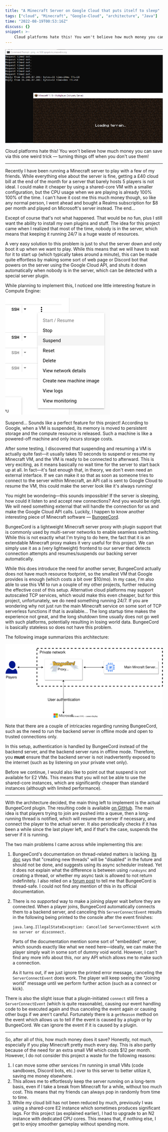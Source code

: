 ```yaml
---
title: "A Minecraft Server on Google Cloud that puts itself to sleep"
tags: ["cloud", "Minecraft", "Google-Cloud", "architecture", "Java"]
time: "2022-08-19T00:53:16Z"
discuss: {}
snippet: >-
    Cloud platforms hate this! You won't believe how much money you can save via this one weird trick — turning things off when you don't use them! The idea for this project came when I realized that most of the time, no one is on the server, which means that keeping it running 24/7 is a huge waste of resources. The other day I noticed one little interesting feature in Compute Engine: suspend...
---
```


![cover](cover.png)

Cloud platforms hate this! You won't believe how much money you can save via this one weird trick &mdash; turning things off when you don't use them!

----

Recently I have been running a Minecraft server to play with a few of my friends. While everything else about the server is fine, getting a £40 cloud bill at the end of the month for a server that barely hosts 5 players is not ideal. I could make it cheaper by using a shared-core VM with a smaller configuration, but the CPU usage when we are playing is already 100% 100% of the time. I can't have it cost me this much money though, so like any normal person, I went ahead and bought a Realms subscription for $8 per month and played on Microsoft's server instead. The end&hellip;

Except of course that's not what happened. That would be no fun, plus I still want the ability to install my own plugins and stuff. The idea for this project came when I realized that most of the time, nobody is in the server, which means that keeping it running 24/7 is a huge waste of resources.

A very easy solution to this problem is just to shut the server down and only boot it up when we want to play. While this means that we will have to wait for it to start up (which typically takes around a minute), this can be made quite effortless by making some sort of web page or Discord bot that powers on the server using the Google Cloud API, and shuts it down automatically when nobody is in the server, which can be detected with a special server plugin.

While planning to implement this, I noticed one little interesting feature in Compute Engine:

![A drop-down menu with options "start/resume", "stop", "suspend", "reset" etc. The suspend option is highlighted.](suspend-menu.png)

Suspend&hellip; Sounds like a perfect feature for this project! According to Google, when a VM is suspended, its memory is moved to persistent storage and the compute resource is released. Such a machine is like a powered-off machine and only incurs storage costs.

After some testing, I discovered that suspending and resuming a VM is actually quite fast&mdash;it usually takes 10 seconds to suspend or resume my Minecraft VM, and the VM is ready to be connected to afterward. This is very exciting, as it means basically no wait time for the server to start back up at all. In fact&mdash;it's fast enough that, in theory, we don't even need an external interface. If we can make it so that as soon as someone tries to connect to the server within Minecraft, an API call is sent to Google Cloud to resume the VM, this could make the server look like it's always running!

You might be wondering&mdash;this sounds impossible! If the server is sleeping, how could it listen to and accept new connections? And you would be right. We will need something external that will handle the connection for us and make the Google Cloud API calls. Luckily, I happen to know another interesting piece of Minecraft software &mdash; [BungeeCord](https://www.spigotmc.org/wiki/about-bungeecord/).

BungeeCord is a lightweight Minecraft server proxy with plugin support that is commonly used by multi-server networks to enable seamless switching. While this is not exactly what I'm trying to do here, the fact that it is an extendable Minecraft proxy makes it very useful for this project. We can simply use it as a (very lightweight) frontend to our server that detects connection attempts and resumes/suspends our backing server automatically.

While this does introduce the need for another server, BungeeCord actually does not have much resource footprint, so the smallest VM that Google provides is enough (which costs a bit over $10/mo). In my case, I'm also able to use this VM to run a couple of my other projects, further reducing the effective cost of this setup. Alternative cloud platforms may support autoscaled TCP services, which would make this even cheaper, but for this project, unfortunately, we do need something running 24/7.<footnote>
If you are wondering why not just run the main Minecraft service on some sort of TCP serverless functions if that is available&hellip; The long startup time makes the experience not great, and the long shutdown time usually does not go well with such platforms, potentially resulting in losing world data. BungeeCord is basically stateless so does not have this problem.</footnote>

The following image summarizes this architecture:

![An architectural diagram of the setup.](mc.drawio.svg)

Note that there are a couple of intricacies regarding running BungeeCord, such as the need to run the backend server in offline mode and open to trusted connections only.

<p class="warn">
In this setup, authentication is handled by BungeeCord instead of the backend server, and the backend server runs in offline mode. Therefore, you <b>must</b> ensure that the backend server is not inadvertently exposed to the internet (such as by listening on your private vnet only).
</p>

Before we continue, I would also like to point out that suspend is not available for E2 VMs. This means that you will not be able to use the shared-core instances, which are significantly cheaper than standard instances (although with limited performance).

---

With the architecture decided, the main thing left to implement is the actual BungeeCord plugin. The resulting code is available [on GitHub](https://github.com/micromaomao/minecraft-autosuspend/tree/main/autosuspend-plugin). The main idea is that players trying to join are pushed into a queue, then a long-running thread is notified, which will resume the server if necessary, and connect the player to the actual server. It also periodically checks if it has been a while since the last player left, and if that's the case, suspends the server if it is running.

The two main problems I came across while implementing this are:

1. BungeeCord's documentation on thread-related matters is lacking. [Its doc](https://www.spigotmc.org/wiki/common-development-pitfalls-bungeecord/#creating-new-threads) says that "creating new threads" will be "disabled" in the future and should not be done, and suggests using its async scheduler instead. Yet it does not explain what the difference is between using `runAsync` and creating a thread, or whether my async task is allowed to not return indefinitely. I also relied on a [forum post](https://www.spigotmc.org/threads/scheduling-runnable-in-main-thread.254168/#post-2527499) to tell me that BungeeCord is thread-safe. I could not find any mention of this in its official documentation.

2. There is no _supported_ way to make a joining player wait before they are connected. When a player joins, BungeeCord automatically connects them to a backend server, and canceling this `ServerConnectEvent` results in the following being printed to the console after the event finishes:

    ```
    java.lang.IllegalStateException: Cancelled ServerConnectEvent with no server or disconnect.
    ```

    Parts of the documentation mention some sort of "embedded" server, which sounds exactly like what we need here&mdash;ideally, we can make the player simply wait in some sort of dummy void world. However, I can't find any more info about this, nor any API which allows me to make such a connection.

    As it turns out, if we just ignore the printed error message, canceling the `ServerConnectEvent` does work. The player will keep seeing the "Joining world" message until we perform further action (such as a connect or kick).

There is also the slight issue that a plugin-initiated `connect` still fires a `ServerConnectEvent` (which is quite reasonable), causing our event handling code to be executed again and thus canceling the event again or causing other bugs if we aren't careful. Fortunately there is a `getReason` method on the event which allows us to tell if the event is caused by a plugin or by BungeeCord. We can ignore the event if it is caused by a plugin.

---

So, after all of this, how much money does it save? Honestly, not much, especially if you play Minecraft pretty much every day. This is also partly because of the need for an extra small VM which costs $12 per month. However, I do not consider this project a waste for the following reasons:

1. I can move some other services I'm running in small VMs (code sandboxes, Discord bots, etc.) over to this server to better utilize it, saving me money elsewhere.
2. This allows me to effortlessly keep the server running on a long-term basis, even if I take a break from Minecraft for a while, without too much cost. This means that my friends can always pop in randomly from time to time.
3. While my cloud bill has not been reduced by much, previously I was using a shared-core E2 instance which sometimes produces significant lags. For this project (as explained earlier), I had to upgrade to an N2 instance with dedicated CPU cores. This means that, if nothing else, I get to enjoy smoother gameplay without spending more.
